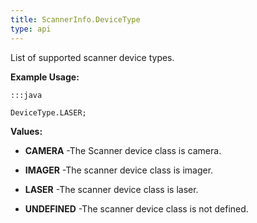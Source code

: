 ```yaml
---
title: ScannerInfo.DeviceType
type: api
---
```



List of supported scanner device types.
 
 

**Example Usage:**
	
	:::java
	
	DeviceType.LASER;
	


**Values:**

* **CAMERA** -The Scanner device class is camera.

* **IMAGER** -The scanner device class is imager.

* **LASER** -The scanner device class is laser.

* **UNDEFINED** -The scanner device class is not defined.

